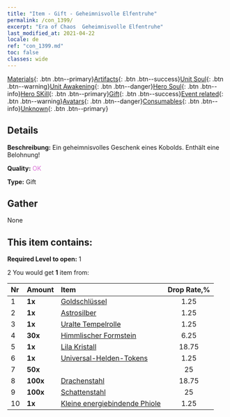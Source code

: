 ```yaml
---
title: "Item - Gift - Geheimnisvolle Elfentruhe"
permalink: /con_1399/
excerpt: "Era of Chaos  Geheimnisvolle Elfentruhe"
last_modified_at: 2021-04-22
locale: de
ref: "con_1399.md"
toc: false
classes: wide
---
```

 [Materials](/ItemsDE/){: .btn .btn--primary}[Artifacts](/ItemsDE/Artifacts/){: .btn .btn--success}[Unit Soul](/ItemsDE/UnitSoul/){: .btn .btn--warning}[Unit Awakening](/ItemsDE/UnitAwakening/){: .btn .btn--danger}[Hero Soul](/ItemsDE/HeroSoul/){: .btn .btn--info}[Hero SKill](/ItemsDE/HeroSkill/){: .btn .btn--primary}[Gift](/ItemsDE/Gift/){: .btn .btn--success}[Event related](/ItemsDE/Events/){: .btn .btn--warning}[Avatars](/ItemsDE/Avatars/){: .btn .btn--danger}[Consumables](/ItemsDE/Consumables/){: .btn .btn--info}[Unknown](/ItemsDE/Unknown/){: .btn .btn--primary}

## Details
 **Beschreibung:** Ein geheimnisvolles Geschenk eines Kobolds. Enthält eine Belohnung!

 **Quality:** <span style="color: #DA70D6">OK</span>

 **Type:** Gift

## Gather

  None

## This item contains:

 **Required Level to open:** 1

 2 You would get **1** item  from:

  | Nr | Amount |     Item    | Drop Rate,% |
  |:---|:-------|:------------|:---------:|
  | 1 |  **1x** | [Goldschlüssel](/de/Items/con_783/) | 1.25 | 
  | 2 |  **1x** | [Astrosilber](/de/Items/con_969/) | 1.25 | 
  | 3 |  **1x** | [Uralte Tempelrolle](/de/Items/con_697/) | 1.25 | 
  | 4 |  **30x** | [Himmlischer Formstein](/de/Items/art_188/) | 6.25 | 
  | 5 |  **1x** | [Lila Kristall](/de/Items/con_720/) | 18.75 | 
  | 6 |  **1x** | [Universal-Helden-Tokens](/de/Items/her_358/) | 1.25 | 
  | 7 |  **50x** | <i class="fas fa-gem"/> | 25 | 
  | 8 |  **100x** | [Drachenstahl](/de/Items/con_880/) | 18.75 | 
  | 9 |  **100x** | [Schattenstahl](/de/Items/con_881/) | 25 | 
  | 10 |  **1x** | [Kleine energiebindende Phiole](/de/Items/con_724/) | 1.25 | 

